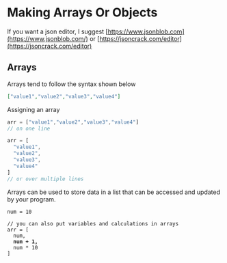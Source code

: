 # Making Arrays Or Objects

If you want a json editor, I suggest [https://www.jsonblob.com](https://www.jsonblob.com/) or [https://jsoncrack.com/editor](https://jsoncrack.com/editor)

## Arrays

Arrays tend to follow the syntax shown below

```json
["value1","value2","value3","value4"]
```

Assigning an array

```javascript
arr = ["value1","value2","value3","value4"]
// on one line

arr = [
  "value1",
  "value2",
  "value3",
  "value4"
]
// or over multiple lines
```

Arrays can be used to store data in a list that can be accessed and updated by your program.

<pre class="language-javascript"><code class="lang-javascript">num = 10

// you can also put variables and calculations in arrays
arr = [
  num,
<strong>  num + 1,
</strong>  num * 10
]
</code></pre>
